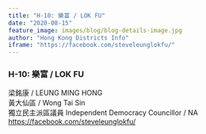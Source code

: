 ```yaml
---
title: "H-10: 樂富 / LOK FU"
date: "2020-08-15"
feature_image: images/blog/blog-details-image.jpg
author: "Hong Kong Districts Info"
iframe: "https://facebook.com/steveleunglokfu/"
---
```


### H-10: 樂富 / LOK FU  
梁銘康 / LEUNG MING HONG  
黃大仙區 / Wong Tai Sin  
獨立民主派區議員 Independent Democracy Councillor / NA  
https://facebook.com/steveleunglokfu/
